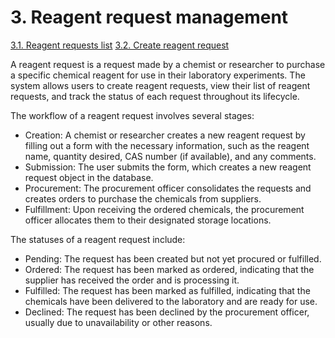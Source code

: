 # 3. Reagent request management
[3.1. Reagent requests list](3.1.%20Reagent%20requests%20list.md)
[3.2. Create reagent request](3.2.%20Create%20reagent%20request.md)

A reagent request is a request made by a chemist or researcher to purchase a specific chemical reagent for use in their laboratory experiments. The system allows users to create reagent requests, view their list of reagent requests, and track the status of each request throughout its lifecycle.

The workflow of a reagent request involves several stages:

* Creation: A chemist or researcher creates a new reagent request by filling out a form with the necessary information, such as the reagent name, quantity desired, CAS number (if available), and any comments.
* Submission: The user submits the form, which creates a new reagent request object in the database.
* Procurement: The procurement officer consolidates the requests and creates orders to purchase the chemicals from suppliers.
* Fulfillment: Upon receiving the ordered chemicals, the procurement officer allocates them to their designated storage locations.

The statuses of a reagent request include:

* Pending: The request has been created but not yet procured or fulfilled.
* Ordered: The request has been marked as ordered, indicating that the supplier has received the order and is processing it.
* Fulfilled: The request has been marked as fulfilled, indicating that the chemicals have been delivered to the laboratory and are ready for use.
* Declined: The request has been declined by the procurement officer, usually due to unavailability or other reasons.